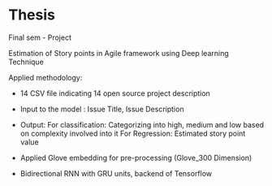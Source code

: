 # Thesis
Final sem - Project

Estimation of Story points in Agile framework using Deep learning Technique

Applied methodology:
  * 14 CSV file indicating 14 open source project description
  * Input to the model : Issue Title, Issue Description
  * Output:
    For classification: Categorizing into high, medium and low based on complexity involved into it
    For Regression: Estimated story point value
    
  * Applied Glove embedding for pre-processing (Glove_300 Dimension)
  * Bidirectional RNN with GRU units, backend of Tensorflow
  
